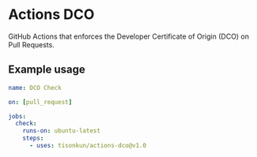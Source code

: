 # Actions DCO

GitHub Actions that enforces the Developer Certificate of Origin (DCO) on Pull Requests.

## Example usage

```yml
name: DCO Check

on: [pull_request]

jobs:
  check:
    runs-on: ubuntu-latest
    steps:
      - uses: tisonkun/actions-dco@v1.0
```
